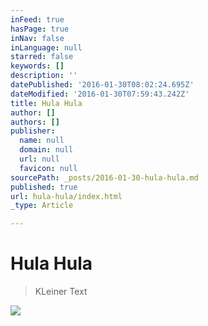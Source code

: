```yaml
---
inFeed: true
hasPage: true
inNav: false
inLanguage: null
starred: false
keywords: []
description: ''
datePublished: '2016-01-30T08:02:24.695Z'
dateModified: '2016-01-30T07:59:43.242Z'
title: Hula Hula
author: []
authors: []
publisher:
  name: null
  domain: null
  url: null
  favicon: null
sourcePath: _posts/2016-01-30-hula-hula.md
published: true
url: hula-hula/index.html
_type: Article

---
```

# Hula Hula

> KLeiner Text

![](https://s3-us-west-2.amazonaws.com/the-grid-img/p/e82d3f2af7f27951545811e4dd6cd313153af71b.jpg)